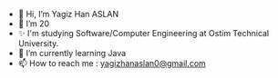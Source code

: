 - 👋 Hi, I’m Yagiz Han ASLAN
- 👀 I’m 20
- ✨ I'm studying  Software/Computer Engineering at Ostim Technical University.
- 🌱 I’m currently learning Java
- 📫 How to reach me : yagizhanaslan0@gmail.com



